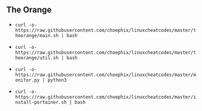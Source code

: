 ## The Orange

- `curl -o- https://raw.githubusercontent.com/choephix/linuxcheatcodes/master/theorange/main.sh | bash`

- `curl -o- https://raw.githubusercontent.com/choephix/linuxcheatcodes/master/theorange/util.sh | bash`

- `curl -o- https://raw.githubusercontent.com/choephix/linuxcheatcodes/master/monitor.py | python3`


- `curl -o- https://raw.githubusercontent.com/choephix/linuxcheatcodes/master/install-portainer.sh | bash`
